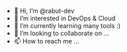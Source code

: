 - 👋 Hi, I’m @rabut-dev
- 👀 I’m interested in DevOps & Cloud
- 🌱 I’m currently learning many tools :)
- 💞️ I’m looking to collaborate on ...
- 📫 How to reach me ...

<!---
rabut-dev/rabut-dev is a ✨ special ✨ repository because its `README.md` (this file) appears on your GitHub profile.
You can click the Preview link to take a look at your changes.
--->
